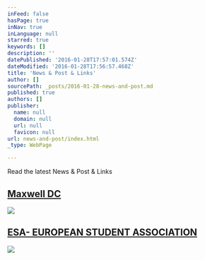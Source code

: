 ```yaml
---
inFeed: false
hasPage: true
inNav: true
inLanguage: null
starred: true
keywords: []
description: ''
datePublished: '2016-01-28T17:57:01.574Z'
dateModified: '2016-01-28T17:56:57.468Z'
title: 'News & Post & Links'
author: []
sourcePath: _posts/2016-01-28-news-and-post.md
published: true
authors: []
publisher:
  name: null
  domain: null
  url: null
  favicon: null
url: news-and-post/index.html
_type: WebPage

---
```

Read the latest News & Post & Links

## [Maxwell DC ][0]
![](https://the-grid-user-content.s3-us-west-2.amazonaws.com/2518d81d-8a08-4bc5-9f0b-f064d74d5b90.jpg)

## [ESA- EUROPEAN STUDENT ASSOCIATION][1]
![](https://the-grid-user-content.s3-us-west-2.amazonaws.com/5b7f0eaa-041f-4241-aafb-6d49b4ce4df2.jpg)

[0]: http://www.maxwell.syr.edu/DC/DC_Profiles/Rafael_Cifuentes__16,_IR___ECON__16/
[1]: https://orgsync.com/102755/chapter